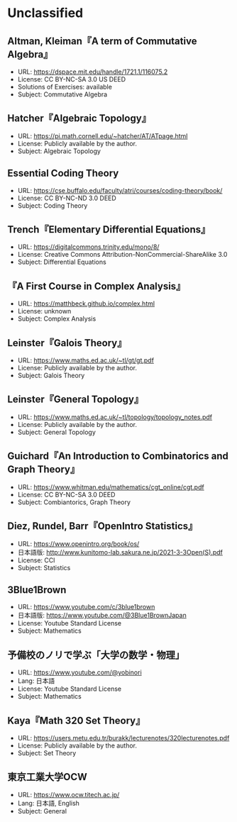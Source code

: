 # Unclassified

## Altman, Kleiman『A term of Commutative Algebra』

* URL: <https://dspace.mit.edu/handle/1721.1/116075.2>
* License: CC BY-NC-SA 3.0 US DEED
* Solutions of Exercises: available
* Subject: Commutative Algebra

## Hatcher『Algebraic Topology』

* URL: <https://pi.math.cornell.edu/~hatcher/AT/ATpage.html>
* License: Publicly available by the author.
* Subject: Algebraic Topology

## Essential Coding Theory

* URL: <https://cse.buffalo.edu/faculty/atri/courses/coding-theory/book/>
* License: CC BY-NC-ND 3.0 DEED
* Subject: Coding Theory

## Trench『Elementary Differential Equations』

* URL: <https://digitalcommons.trinity.edu/mono/8/>
* License: Creative Commons Attribution-NonCommercial-ShareAlike 3.0
* Subject: Differential Equations

## 『A First Course in Complex Analysis』

* URL: <https://matthbeck.github.io/complex.html>
* License: unknown
* Subject: Complex Analysis

## Leinster『Galois Theory』

* URL: <https://www.maths.ed.ac.uk/~tl/gt/gt.pdf>
* License: Publicly available by the author.
* Subject: Galois Theory

## Leinster『General Topology』

* URL: <https://www.maths.ed.ac.uk/~tl/topology/topology_notes.pdf>
* License: Publicly available by the author.
* Subject: General Topology

## Guichard『An Introduction to Combinatorics and Graph Theory』

* URL: <https://www.whitman.edu/mathematics/cgt_online/cgt.pdf>
* License: CC BY-NC-SA 3.0 DEED
* Subject: Combiantorics, Graph Theory

## Diez, Rundel, Barr『OpenIntro Statistics』

* URL: <https://www.openintro.org/book/os/>
* 日本語版: <http://www.kunitomo-lab.sakura.ne.jp/2021-3-3Open(S).pdf>
* License: CCl
* Subject: Statistics

## 3Blue1Brown

* URL: <https://www.youtube.com/c/3blue1brown>
* 日本語版: <https://www.youtube.com/@3Blue1BrownJapan>
* License: Youtube Standard License
* Subject: Mathematics

## 予備校のノリで学ぶ「大学の数学・物理」

* URL: <https://www.youtube.com/@yobinori>
* Lang: 日本語
* License: Youtube Standard License
* Subject: Mathematics

## Kaya『Math 320 Set Theory』

* URL: <https://users.metu.edu.tr/burakk/lecturenotes/320lecturenotes.pdf>
* License: Publicly available by the author.
* Subject: Set Theory

## 東京工業大学OCW

* URL: <https://www.ocw.titech.ac.jp/>
* Lang: 日本語, English
* Subject: General